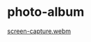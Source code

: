 # photo-album
[screen-capture.webm](https://github.com/user-attachments/assets/7b35adda-02bc-4cda-8a2a-cb545ae023cc)
